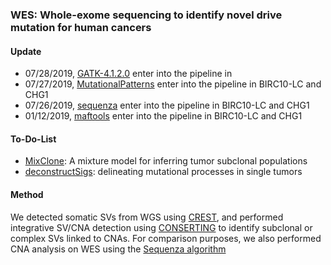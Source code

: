 ### WES: Whole-exome sequencing to identify novel drive mutation for human cancers

#### Update
* 07/28/2019, [GATK-4.1.2.0](https://software.broadinstitute.org/gatk/download/) enter into the pipeline in 
* 07/27/2019, [MutationalPatterns](https://bioconductor.org/packages/release/bioc/html/MutationalPatterns.html) enter into the pipeline in BIRC10-LC and CHG1
* 07/26/2019, [sequenza](https://cran.r-project.org/web/packages/sequenza/index.html) enter into the pipeline in BIRC10-LC and CHG1
* 01/12/2019, [maftools](https://bioconductor.org/packages/release/bioc/html/maftools.html) enter into the pipeline in BIRC10-LC and CHG1



#### To-Do-List
* [MixClone](https://github.com/uci-cbcl/MixClone): A mixture model for inferring tumor subclonal populations
* [deconstructSigs](https://genomebiology.biomedcentral.com/articles/10.1186/s13059-016-0893-4): delineating mutational processes in single tumors



#### Method
We detected somatic SVs from WGS using [CREST](https://www.ncbi.nlm.nih.gov/pubmed/21666668), and performed integrative SV/CNA detection using [CONSERTING](https://www.nature.com/articles/nmeth.3394) to identify subclonal or complex SVs linked to CNAs. For comparison purposes, we also performed CNA analysis on WES using the [Sequenza algorithm](https://www.ncbi.nlm.nih.gov/pubmed/25319062)



